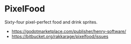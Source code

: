 # PixelFood

Sixty-four pixel-perfect food and drink sprites.

- <https://godotmarketplace.com/publisher/henry-software/>
- <https://bitbucket.org/rakkarage/pixelfood/issues>

